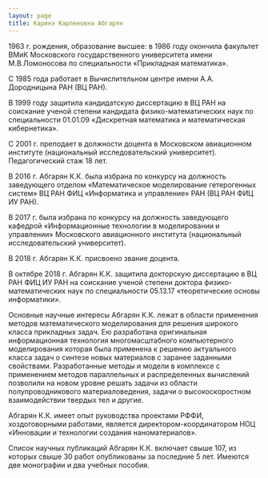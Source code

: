 ```yaml
---
layout: page
title: Каринэ Карленовна Абгарян
---
```


1963 г. рождения, образование высшее: в 1986 году окончила факультет ВМиК Московского государственного университета имени М.В.Ломоносова по специальности «Прикладная математика».

С 1985 года работает в Вычислительном центре имени А.А. Дородницына РАН (ВЦ РАН).

В 1999 году защитила кандидатскую диссертацию в ВЦ РАН на соискание ученой степени кандидата физико-математических наук по специальности 01.01.09 «Дискретная математика и математическая кибернетика».

С 2001 г. преподает в должности доцента в Московском авиационном институте (национальный исследовательский университет). Педагогический стаж 18 лет.

В 2016 г. Абгарян К.К. была избрана по конкурсу на должность заведующего отделом «Математическое моделирование гетерогенных систем» ВЦ РАН ФИЦ «Информатика и управление» РАН (ВЦ РАН ФИЦ ИУ РАН).

В 2017 г. была избрана по конкурсу на должность заведующего кафедрой «Информационные технологии в моделировании и управлении» Московского авиационного института (национальный исследовательский университет).

В 2018 г. Абгарян К.К. присвоено звание доцента.

В октябре 2018 г. Абгарян К.К. защитила докторскую диссертацию в ВЦ РАН ФИЦ ИУ РАН на соискание ученой степени доктора физико-математических наук по специальности 05.13.17 «теоретические основы информатики».

Основные научные интересы Абгарян К.К. лежат в области применения методов математического моделирования для решения широкого класса прикладных задач. Ею разработана оригинальная информационная технология многомасштабного компьютерного моделирования которая была применена к решению актуального класса задач о синтезе новых материалов с заранее заданными свойствами. Разработанные методы и модели в комплексе с применением методов параллельных и распределенных вычислений позволили на новом уровне решать задачи из области полупроводникового материаловедения, задачи о высокоскоростном взаимодействии твердых тел и другие.

Абгарян К.К. имеет опыт руководства проектами РФФИ, хоздоговорными работами, является директором-координатором НОЦ «Инновации и технологии создания наноматериалов».

Список научных публикаций Абгарян К.К. включает свыше 107, из которых свыше 30 работ опубликованы за последние 5 лет. Имеются две монографии и два учебных пособия.
